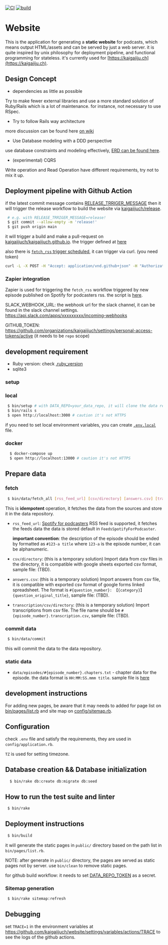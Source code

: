 [![CI](https://github.com/kaigaiijuch/website/actions/workflows/ci.yml/badge.svg)](https://github.com/kaigaiijuch/website/actions/workflows/ci.yml)
[![build](https://github.com/kaigaiijuch/website/actions/workflows/build.yml/badge.svg)](https://github.com/kaigaiijuch/website/actions/workflows/build.yml)

# Website

This is the application for generating a **static website** for podcasts, which means output HTML/assets and can be served by just a web server. it is quite inspired by unix philosophy for deployment pipeline, and functional programming for stateless.
it's currently used for [https://kaigaiiju.ch](https://kaigaiiju.ch).

## Design Concept

 * dependencies as little as possible

Try to make fewer external libraries and use a more standard solution of Ruby/Rails which is a lot of maintenance. for instance, not necessary to use RSpec.

 * Try to follow Rails way architecture

more discussion can be found here [on wiki](https://github.com/kaigaiijuch/website/wiki)

 * Use Database modeling with a DDD perspective

use database constraints and modeling effectively, [ERD can be found here](docs/erd.pdf).

 * (experimental) CQRS

Write operation and Read Operation have different requirements, try not to mix it up.


## Deployment pipeline with Github Action

if the latest commit message contains [RELEASE_TRRIGER_MESSAGE](https://github.com/kaigaiijuch/website/settings/variables/actions/RELEASE_TRRIGER_MESSAGE) then it will trigger the release workflow to build the website via [kaigaiijuch/release](https://github.com/kaigaiijuch/release/actions).

```bash
 # e.g. with RELEASE_TRRIGER_MESSAGE=release!
 $ git commit --allow-empty -m 'release!'
 $ git push origin main
```

it will trigger a build and make a pull-request on [kaigaiijuch/kaigaiijuch.github.io](https://github.com/kaigaiijuch/kaigaiijuch.github.io/pulls?q=is%3Apr+is%3Aopen+sort%3Aupdated-desc). the trigger defined at [here](.github/workflows/build.yml)

also there is [`fetch_rss` trigger scheduled](.github/workflows/fetch_rss.yml), it can trigger via curl. (you need token)
```bash
curl -L -X POST -H "Accept: application/vnd.github+json" -H "Authorization: Bearer ${GITHUB_TOKEN}" -H "X-GitHub-Api-Version: 2022-11-28" https://api.github.com/repos/kaigaiijuch/website/dispatches -d '{"event_type":"fetch_rss"}'
```

### Zapier integration

Zapier is used for triggering the `fetch_rss` workflow triggered by new episode published on Spotify for podcasters rss. the script is [here](zapier_script.js).

SLACK_WEBHOOK_URL: the webhook url for the slack channel, it can be found in the slack channel settings. https://api.slack.com/apps/xxxxxxxxx/incoming-webhooks

GITHUB_TOKEN: https://github.com/organizations/kaigaiijuch/settings/personal-access-tokens/active (it needs to be `repo` scope)

## development requirement

 * Ruby version: check [.ruby_version](.ruby-version)
 * sqlite3

### setup

### local

```bash
 $ bin/setup # with DATA_REPO=your_data_repo, it will clone the data repository
 $ bin/rails s
 $ open http://localhost:3000 # caution it's not HTTPS
```

if you need to set local environment variables, you can create [`.env.local`](https://github.com/bkeepers/dotenv?tab=readme-ov-file#customizing-rails) file.

### docker

```bash
  $ docker-compose up
  $ open http://localhost:13000 # caution it's not HTTPS
```

## Prepare data

### fetch

```bash
 $ bin/data/fetch_all [rss_feed_url] [csv/directory] [answers.csv] [transcription/csv/directory]
```

This is **idempotent** operation, it fetches the data from the sources and store it in the data repository.

* `rss_feed_url`: [Spotify for podcasters](https://podcasters.spotify.com/) RSS feed is supported, it fetches the feeds data the data is stored default in `FeedsSpotifyForPodcaster`.

  **important convention**: the description of the episode should be ended by formatted as `#123-a title` where `123-a` is the episode number, it can be alphanumeric.

* `csv/directory`: (this is a temporary solution) Import data from csv files in the directory, it is compatible with google sheets exported csv format, sample file: (TBD).

* `answers.csv`: (this is a temporary solution) Import answers from csv file, it is compatible with exported csv format of google forms linked spreadsheet. The format is `#{question_number}: 【{category}】{question_original_title}`, sample file: (TBD).

* `transcription/csv/directory`: (this is a temporary solution) Import transcriptions from csv file. The file name should be `#{episode_number}.transcription.csv`, sample file: (TBD).

### commit data

```bash
 $ bin/data/commit
```

this will commit the data to the data repository.

### static data

* `data/episodes/#{episode_number}.chapters.txt` - chapter data for the episode. the data format is `HH:MM:SS.mmm title`. sample file is [here](test/data/episodes/0.chapters.txt)


## development instructions

For adding new pages, be aware that it may needs to added for page list on [bin/pages/list.rb](bin/pages/list.rb) and site map on [config/sitemap.rb](config/sitemap.rb).

## Configuration

check `.env` file and satisfy the requirements, they are used in `config/application.rb`.

`TZ` is used for setting timezone.

## Database creation && Database initialization


```bash
  $ bin/rake db:create db:migrate db:seed
```

## How to run the test suite and linter

```bash
 $ bin/rake
```

## Deployment instructions

```bash
 $ bin/build
```

it will generate the static pages in `public/` directory based on the path list in `bin/pages/list.rb`.

NOTE: after generate in `public/` directory, the pages are served as static pages not by server. use `bin/clean` to remove static pages.

for github build workflow: it needs to set [DATA_REPO_TOKEN](.github/workflows/build.yml) as a secret.

### Sitemap generation

```bash
 $ bin/rake sitemap:refresh
```

## Debugging

set `TRACE=1` in the environment variables at https://github.com/kaigaiijuch/website/settings/variables/actions/TRACE to see the logs of the github actions.
